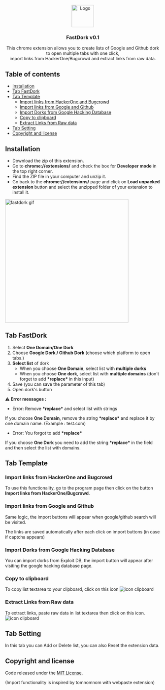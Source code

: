 <p align="center">
     <a href="https://github.com/SKVNDR/FastDork/archive/refs/tags/v0.1.zip">
       <img src="https://zupimages.net/up/21/15/h8zs.png" alt="Logo" width=72 height=72>
     </a>
</p>

<h3 align="center">FastDork v0.1</h3>
<p align="center">
    This chrome extension allows you to create lists of Google and Github dork to open multiple tabs with one click,<br/>
    import links from HackerOne/Bugcrowd and extract links from raw data.
</p>

## Table of contents
- [Installation](#installation)
- [Tab FastDork](#tab-fastdork)
- [Tab Template](#tab-template)
	- [Import links from HackerOne and Bugcrowd](#import-links-from-hackerone-and-bugcrowd)
	- [Import links from Google and Github](#import-links-from-google-and-github)
	- [Import Dorks from Google Hacking Database](#import-dorks-from-google-hacking-database)
	- [Copy to clipboard](#copy-to-clipboard)
	- [Extract Links from Raw data](#extract-links-from-raw-data)
- [Tab Setting](#tab-setting)
- [Copyright and license](#copyright-and-license)

## Installation
- Download the zip of this extension.
- Go to **chrome://extensions/** and check the box for **Developer mode** in the top right corner.
- Find the ZIP file in your computer and unzip it.
- Go back to the **chrome://extensions/** page and click on **Load unpacked extension** button and select the unzipped folder of your extension to install it.

<img src="https://zupimages.net/up/21/23/42hr.gif" alt="fastdork gif" width=400 >

## Tab FastDork
1) Select **One Domain/One Dork**
2) Choose **Google Dork / Github Dork** (choose which platform to open tabs.)
3) **Select list** of dork
	* When you choose **One Domain**, select list with **multiple dorks**
  	* When you choose **One dork**, select list with **multiple domains** (don't forget to add **\*replace\*** in this input)
4) Save (you can save the parameter of this tab)
5) Open dork's button

:warning: **Error messages :** 
- Error: Remove **\*replace\*** and select list with strings

If you choose **One Domain**, remove the string **\*replace\*** and replace it by one domain name. (Example : test.com)

- Error: You forgot to add **\*replace\***

If you choose **One Dork** you need to add the string **\*replace\*** in the field and then select the list with domains.

## Tab Template
### Import links from HackerOne and Bugcrowd

To use this functionality, go to the program page then click on the button **Import links from HackerOne/Bugcrowd**.

### Import links from Google and Github

Same logic, the import buttons will appear when google/github search will be visited. 

The links are saved automatically after each click on import buttons (in case if captcha appears)
 
### Import Dorks from Google Hacking Database

You can import dorks from Exploit DB, the import button will appear after visiting the google hacking database page.
 
### Copy to clipboard
To copy list textarea to your clipboard, click on this icon <img src="https://zupimages.net/up/21/15/2ww8.png" alt="icon clipboard">

### Extract Links from Raw data
To extract links, paste raw data in list textarea then click on this icon. <img src="https://zupimages.net/up/21/21/0z4r.png" alt="icon clipboard">

## Tab Setting

In this tab you can Add or Delete list, you can also Reset the extension data.

## Copyright and license

Code released under the [MIT License](https://github.com/SKVNDR/FastDork/blob/master/LICENCE).

(Import functionality is inspired by tomnomnom with webpaste extension)
